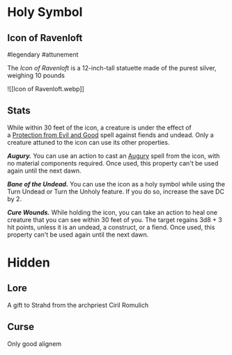 # Holy Symbol

## Icon of Ravenloft
#legendary #attunement

The _Icon of Ravenloft_ is a 12-inch-tall statuette made of the purest silver, weighing 10 pounds

![[Icon of Ravenloft.webp]]

## Stats

While within 30 feet of the icon, a creature is under the effect of a [Protection from Evil and Good](http://dnd5e.wikidot.com/spell:protection-from-evil-and-good) spell against fiends and undead. Only a creature attuned to the icon can use its other properties.

**_Augury._** You can use an action to cast an [Augury](http://dnd5e.wikidot.com/spell:augury) spell from the icon, with no material components required. Once used, this property can't be used again until the next dawn.

**_Bane of the Undead._** You can use the icon as a holy symbol while using the Turn Undead or Turn the Unholy feature. If you do so, increase the save DC by 2.

**_Cure Wounds._** While holding the icon, you can take an action to heal one creature that you can see within 30 feet of you. The target regains 3d8 + 3 hit points, unless it is an undead, a construct, or a fiend. Once used, this property can't be used again until the next dawn.

# Hidden

## Lore
A gift to Strahd from the archpriest Ciril Romulich

## Curse
Only good alignem